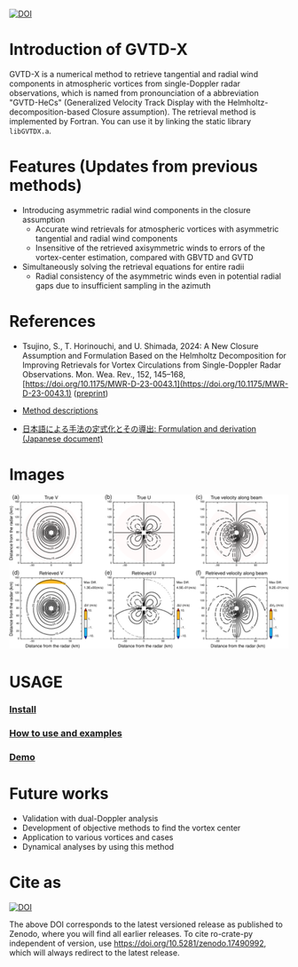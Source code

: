 [![DOI](https://zenodo.org/badge/DOI/10.5281/zenodo.17490992.svg)](https://doi.org/10.5281/zenodo.17490992)

# Introduction of GVTD-X
GVTD-X is a numerical method to retrieve tangential and radial wind components in atmospheric vortices from single-Doppler radar observations, which is named from pronounciation of a abbreviation "GVTD-HeCs" (Generalized Velocity Track Display with the Helmholtz-decomposition-based Closure assumption). The retrieval method is implemented by Fortran. You can use it by linking the static library `libGVTDX.a`. 


# Features (Updates from previous methods)
* Introducing asymmetric radial wind components in the closure assumption
  * Accurate wind retrievals for atmospheric vortices with asymmetric tangential and radial wind components
  * Insensitive of the retrieved axisymmetric winds to errors of the vortex-center estimation, compared with GBVTD and GVTD
* Simultaneously solving the retrieval equations for entire radii
  * Radial consistency of the asymmetric winds even in potential radial gaps due to insufficient sampling in the azimuth


# References
* Tsujino, S., T. Horinouchi, and U. Shimada, 2024: A New Closure Assumption and Formulation Based on the Helmholtz Decomposition for Improving Retrievals for Vortex Circulations from Single-Doppler Radar Observations. Mon. Wea. Rev., 152, 145–168, [https://doi.org/10.1175/MWR-D-23-0043.1](https://doi.org/10.1175/MWR-D-23-0043.1) ([preprint](https://jxiv.jst.go.jp/index.php/jxiv/preprint/view/299))

* [Method descriptions](https://tomonori-93.github.io/GVTD-X/ford-doc/index.html)

* [日本語による手法の定式化とその導出: Formulation and derivation (Japanese document)](https://github.com/tomonori-93/GVTD-X/blob/document/tex/document.pdf)

# Images
![Test Image 1](image/image1.png)



# USAGE
### [Install](install.md)
### [How to use and examples](tools/README.md)
### [Demo](demo/sample.md)

# Future works
* Validation with dual-Doppler analysis
* Development of objective methods to find the vortex center
* Application to various vortices and cases
* Dynamical analyses by using this method

# Cite as
[![DOI](https://zenodo.org/badge/DOI/10.5281/zenodo.17490992.svg)](https://doi.org/10.5281/zenodo.17490992)

The above DOI corresponds to the latest versioned release as published to Zenodo, where you will find all earlier releases. To cite ro-crate-py independent of version, use https://doi.org/10.5281/zenodo.17490992, which will always redirect to the latest release.
